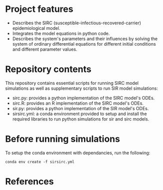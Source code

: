 # Project features
* Describes the SIRC (susceptible-infectious-recovered-carrier) epidemiological model.
* Integrates the model equations in python code.
* Describes the system's parameters and their influences by solving the system of ordinary differential equations for different initial conditions and different parameter values.

# Repository contents
This repository contains essential scripts for running SIRC model simulations as well as supplementary scripts to run SIR model simulations: 

* sirc.py: provides a python implementation of the SIRC model's ODEs.
* sirc.R: provides an R implementation of the SIRC model's ODEs.
* sir.py: provides a python implementation of the SIR model's ODEs.
* sirsirc.yml: a conda environment provided to setup and install the required libraries to run python simulations for sir and sirc models.

# Before running simulations
To setup the conda environment with dependancies, run the following:
~~~
conda env create -f sirsirc.yml
~~~

# References


